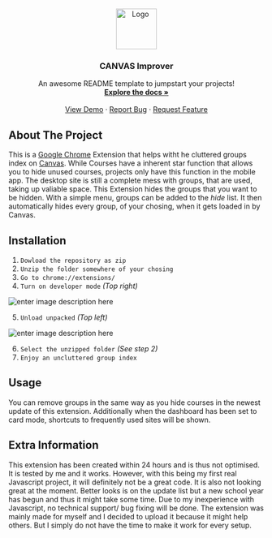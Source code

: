 <br />
<p align="center">
  <a href="https://github.com/coencoensmeets/Canvas-Extention">
    <img src="https://cdn.prod.website-files.com/5f7685be6c8c113f558855d9/62c87dbd6208a1e98e89e707_Logo_Canvas_Red_Vertical%20copy.png" alt="Logo" width="80" height="80">
  </a>

  <h3 align="center">CANVAS Improver</h3>

  <p align="center">
    An awesome README template to jumpstart your projects!
    <br />
    <a href="https://github.com/coencoensmeets/Canvas-Extention"><strong>Explore the docs »</strong></a>
    <br />
    <br />
    <a href="https://github.com/coencoensmeets/Canvas-Extention">View Demo</a>
    ·
    <a href="https://github.com/coencoensmeets/Canvas-Extention/issues">Report Bug</a>
    ·
    <a href="https://github.com/coencoensmeets/Canvas-Extention/issues">Request Feature</a>
  </p>
</p>

## About The Project
This is a [Google Chrome](https://www.google.com/chrome/) Extension that helps witht he cluttered groups index on [Canvas](https://canvas.tue.nl/). While Courses have a inherent star function that allows you to hide unused courses, projects only have this function in the mobile app. The desktop site is still a complete mess with groups, that are used, taking up valiable space. This Extension hides the groups that you want to be hidden. With a simple menu, groups can be added to the *hide* list. It then automatically hides every group, of your chosing, when it gets loaded in by Canvas.

## Installation

 1. `Dowload the repository as zip`
 2. `Unzip the folder somewhere of your chosing`
 3. `Go to chrome://extensions/`
 4. `Turn on developer mode` *(Top right)*
 
 ![enter image description here](https://i.imgur.com/pL7hyQR.png)
 
 5. `Unload unpacked` *(Top left)*
 
 ![enter image description here](https://i.imgur.com/VCNlhmo.png)
 
6. `Select the unzipped folder` *(See step 2)*
7. `Enjoy an uncluttered group index`

## Usage
You can remove groups in the same way as you hide courses in the newest update of this extension. Additionally when the dashboard has been set to card mode, shortcuts to frequently used sites will be shown.

## Extra Information
This extension has been created within 24 hours and is thus not optimised. It is tested by me and it works. However, with this being my first real Javascript project, it will definitely not be a great code. It is also not looking great at the moment. Better looks is on the update list but a new school year has begun and thus it might take some time. Due to my inexperience with Javascript, no technical support/ bug fixing will be done. The extension was mainly made for myself and I decided to upload it because it might help others. But I simply do not have the time to make it work for every setup.
